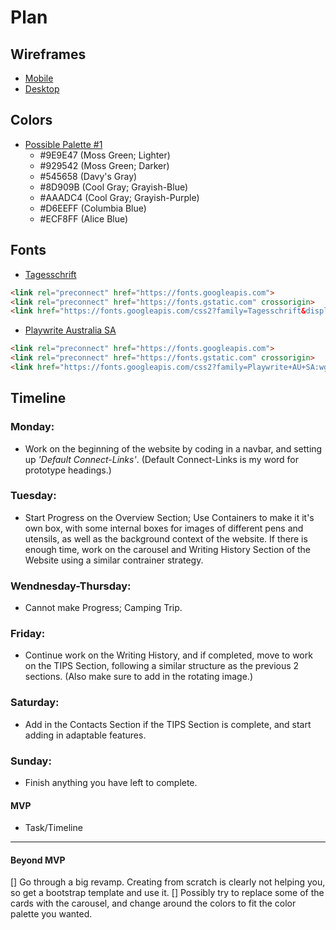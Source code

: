 # Plan

## Wireframes
* [Mobile](important-images/wireframe-phone.png)
* [Desktop](important-images/wireframe-desktop.png)

## Colors
* [Possible Palette #1](important-images/possible-palette-1.png)
    * #9E9E47 (Moss Green; Lighter)
    * #929542 (Moss Green; Darker)
    * #545658 (Davy's Gray)
    * #8D909B (Cool Gray; Grayish-Blue)
    * #AAADC4 (Cool Gray; Grayish-Purple)
    * #D6EEFF (Columbia Blue)
    * #ECF8FF (Alice Blue)

## Fonts
* [Tagesschrift](https://fonts.google.com/specimen/Tagesschrift)

```HTML
<link rel="preconnect" href="https://fonts.googleapis.com">
<link rel="preconnect" href="https://fonts.gstatic.com" crossorigin>
<link href="https://fonts.googleapis.com/css2?family=Tagesschrift&display=swap" rel="stylesheet">
```
* [Playwrite Australia SA](https://fonts.google.com/specimen/Playwrite+AU+SA)

```HTML
<link rel="preconnect" href="https://fonts.googleapis.com">
<link rel="preconnect" href="https://fonts.gstatic.com" crossorigin>
<link href="https://fonts.googleapis.com/css2?family=Playwrite+AU+SA:wght@100..400&family=Tagesschrift&display=swap" rel="stylesheet">
```

## Timeline

### Monday:
* Work on the beginning of the website by coding in a navbar, and setting up *'Default Connect-Links'*. (Default Connect-Links is my word for prototype headings.)
### Tuesday:
* Start Progress on the Overview Section; Use Containers to make it it's own box, with some internal boxes for images of different pens and utensils, as well as the background context of the website. If there is enough time, work on the carousel and Writing History Section of the Website using a similar contrainer strategy.
### Wendnesday-Thursday:
* Cannot make Progress; Camping Trip.
### Friday:
* Continue work on the Writing History, and if completed, move to work on the TIPS Section, following a similar structure as the previous 2 sections. (Also make sure to add in the rotating image.)
### Saturday:
* Add in the Contacts Section if the TIPS Section is complete, and start adding in adaptable features.
### Sunday:
* Finish anything you have left to complete.
#### MVP

* Task/Timeline

---

#### Beyond MVP

[] Go through a big revamp. Creating from scratch is clearly not helping you, so get a bootstrap template and use it.
[] Possibly try to replace some of the cards with the carousel, and change around the colors to fit the color palette you wanted. 







<!-- DO NOT USE THIS YET

| Name | Glows | Grows |
| -------- | ------- | ------- |
|   |   |
|   |   |
|   |   |
|   |   |
|   |   |
|   |   |

-->
